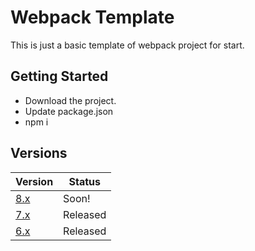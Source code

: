 # Webpack Template

This is just a basic template of webpack project for start.


## Getting Started
* Download the project.
* Update package.json
* npm i


## Versions


| Version  | Status |
| ------------- | ------------- |
| [8.x](https://laravel.com/docs/8.x)  | Soon!  |
| [7.x](https://laravel.com/docs/7.x)  | Released  |
| [6.x](https://laravel.com/docs/6.x)  | Released  |
